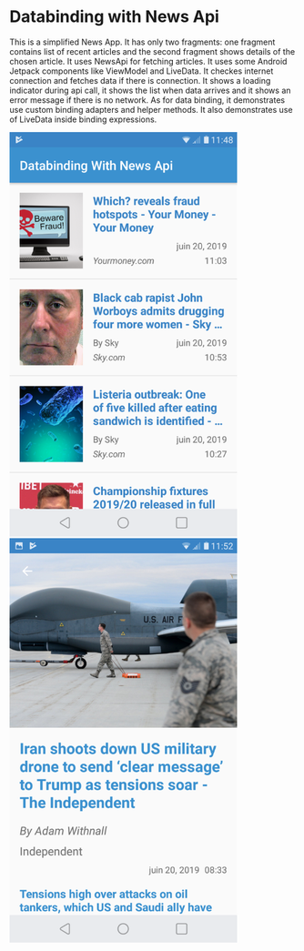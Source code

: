 # Databinding with News Api
This is a simplified News App. It has only two fragments: one fragment contains list of recent articles and the second fragment shows details of the chosen article. It uses NewsApi for fetching articles. It uses some Android Jetpack components like ViewModel and LiveData. It checkes internet connection and fetches data if there is connection. It shows a loading indicator during api call, it shows the list when data arrives and it shows an error message if there is no network.
As for data binding, it demonstrates use custom binding adapters and helper methods. It also demonstrates use of LiveData inside binding expressions.

<p float="left">
  <img src="screenshots/screenshot0.png" width="400" />
  <img src="screenshots/screenshot1.png" width="400" /> 
</p>
